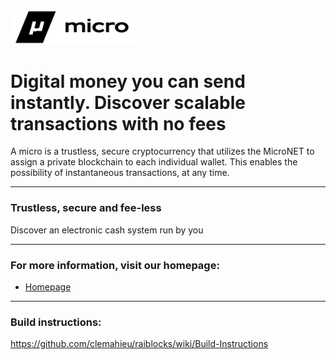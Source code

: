 <img src="micro.png" width="200"/>

# Digital money you can send instantly. Discover scalable transactions with no fees
A micro is a trustless, secure cryptocurrency that utilizes the MicroNET to assign a private blockchain to each individual wallet. This enables the possibility of instantaneous transactions, at any time.
___

### Trustless, secure and fee-less
Discover an electronic cash system run by you

***

### For more information, visit our homepage:
- [Homepage](https://micropay.cloud)
***

### Build instructions: 
https://github.com/clemahieu/raiblocks/wiki/Build-Instructions
